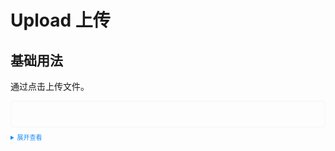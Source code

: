 <style>
  .example{
      border: 1px solid #f5f5f5;
      border-radius: 5px;
      padding:20px;
  }

  details > summary:first-of-type {
      font-size: 10px;
      padding: 8px 0;
      cursor: pointer;
      color: #1989fa;
  }
</style>
# Upload 上传
## 基础用法
通过点击上传文件。
<div class="example">
  <tass-upload></tass-upload>
</div>

<details>
<summary>展开查看</summary>

```vue
<template>
  <div style="width: 500px; border: 1px solid #ddd; padding: 20px">
    <tass-upload @changeUpload="changeUpload" @deleteUpload="deleteUpload"></tass-upload>
  </div>
</template>

<script>
  // 上传更新文件，第一个参数为当前上传文件，第二个参数为上传之后的文件列表
  const changeUpload = (file: any, fileList: any) => {
    console.log(file, fileList);
  };
  // 删除更新文件，第一个参数为当前删除文件，第二个参数为上传之后的文件列表
  const deleteUpload = (file: any, fileList: any) => {
    console.log(file, fileList);
  };
</script>
```
</details>